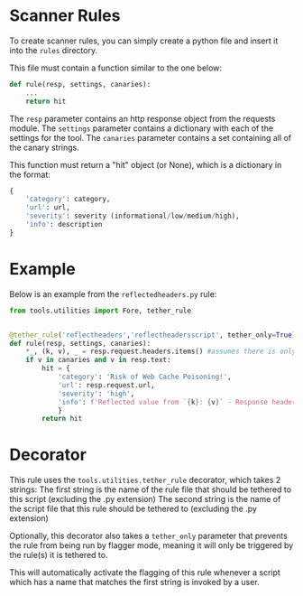 # Scanner Rules

To create scanner rules, you can simply create a python file and insert it into the `rules` directory.

This file must contain a function similar to the one below:

```py
def rule(resp, settings, canaries):
    ...
    return hit
```

The `resp` parameter contains an http response object from the requests module.
The `settings` parameter contains a dictionary with each of the settings for the tool.
The `canaries` parameter contains a set containing all of the canary strings.

This function must return a "hit" object (or None), which is a dictionary in the format:

```py
{   
    'category': category, 
    'url': url, 
    'severity': severity (informational/low/medium/high), 
    'info': description
}
```

# Example

Below is an example from the `reflectedheaders.py` rule:

```py
from tools.utilities import Fore, tether_rule


@tether_rule('reflectheaders','reflectheadersscript', tether_only=True)
def rule(resp, settings, canaries):
    *_, (k, v), _ = resp.request.headers.items() #assumes there is only one canary cookie
    if v in canaries and v in resp.text:
        hit = {
            'category': 'Risk of Web Cache Poisoning!',
            'url': resp.request.url, 
            'severity': 'high',
            'info': f'Reflected value from `{k}: {v}` - Response headers: {resp.headers}'
            }
        return hit
```

# Decorator

This rule uses the `tools.utilities.tether_rule` decorator, which takes 2 strings:
    The first string is the name of the rule file that should be tethered to this script (excluding the .py extension)
    The second string is the name of the script file that this rule should be tethered to (excluding the .py extension)

Optionally, this decorator also takes a `tether_only` parameter that prevents the rule from being run by flagger mode, meaning it will only be triggered by the rule(s) it is tethered to.

This will automatically activate the flagging of this rule whenever a script which has a name that matches the first string is invoked by a user.
